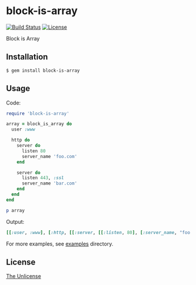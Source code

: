 # block-is-array

[![Build Status](https://travis-ci.org/raviqqe/block-is-array.svg?branch=master)](https://travis-ci.org/raviqqe/block-is-array)
[![License](https://img.shields.io/badge/license-unlicense-lightgray.svg)](https://unlicense.org)

Block is Array

## Installation

```
$ gem install block-is-array
```

## Usage

Code:

```ruby
require 'block-is-array'

array = block_is_array do
  user :www

  http do
    server do
      listen 80
      server_name 'foo.com'
    end

    server do
      listen 443, :ssl
      server_name 'bar.com'
    end
  end
end

p array
```

Output:

```ruby
[[:user, :www], [:http, [[:server, [[:listen, 80], [:server_name, "foo.com"]]], [:server, [[:listen, 443, :ssl], [:server_name, "bar.com"]]]]]]
```

For more examples, see [examples](examples) directory.

## License

[The Unlicense](https://unlicense.org)

